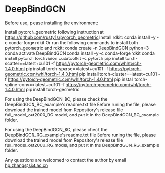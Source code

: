 # DeepBindGCN

Before use, please installing the environment:

Install pytorch_geometric following instruction at https://github.com/rusty1s/pytorch_geometric
Install rdkit: conda install -y -c conda-forge rdkit
Or run the following commands to install both pytorch_geometric and rdkit:
conda create -n DeepBindGCN python=3
conda activate DeepBindGCN
conda install -y -c conda-forge rdkit
conda install pytorch torchvision cudatoolkit -c pytorch
pip install torch-scatter==latest+cu101 -f https://pytorch-geometric.com/whl/torch-1.4.0.html
pip install torch-sparse==latest+cu101 -f https://pytorch-geometric.com/whl/torch-1.4.0.html
pip install torch-cluster==latest+cu101 -f https://pytorch-geometric.com/whl/torch-1.4.0.html
pip install torch-spline-conv==latest+cu101 -f https://pytorch-geometric.com/whl/torch-1.4.0.html
pip install torch-geometric


For using the DeepBindGCN_BC, please check the DeepBindGCN_BC_example's readme.txt file
Before runing the file, please download the trained model from Repository's release file full_model_out2000_BC.model, and put it in the DeepBindGCN_BC_example folder.

For using the DeepBindGCN_BC, please check the DeepBindGCN_RG_example's readme.txt file
Before runing the file, please download the trained model from Repository's release file full_model_out2000_RG.model, and put it in the DeepBindGCN_RG_example folder.



Any questions are welcomed to contact the author by email hp.zhang@siat.ac.cn

